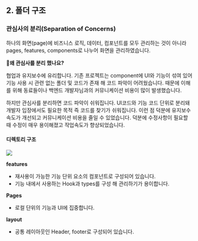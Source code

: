
## 2. 폴더 구조

### 관심사의 분리(Separation of Concerns)

하나의 화면(page)에 비즈니스 로직, 데이터, 컴포넌트를 모두 관리하는 것이 아니라 pages, features, components로 나누어 화면을 관리하였습니다.

**👏왜 관심사를 분리 했나요?**

협업과 유지보수에 유리합니다. 기존 프로젝트는 component에 UI와 기능이 섞여 있어 기능 사용 시 관련 없는 폴더 및 코드가 존재 해 코드 파악이 어려웠습니다. 때문에 이해를 위해 동료들이나 백엔드 개발자님과의 커뮤니케이션 비용이 많이 발생했습니다.

하지만 관심사를 분리하면 코드 파악이 쉬워집니다. UI코드와 기능 코드 단위로 분리돼 개발자 입장에서도 필요한 목적 즉 코드를 찾기가 쉬워집니다. 이런 점 덕분에 유지보수 속도가 개선되고 커뮤니케이션 비용을 줄일 수 있었습니다.
덕분에 수정사항이 필요할 때 수정이 매우 용이해졌고 작업속도가 향상되었습니다.

#### 디렉토리 구조

![](https://velog.velcdn.com/images/gn753/post/2163c04c-8a2c-4b8e-b510-1eadbe9bfce3/image.jpg)

**features**

- 재사용이 가능한 기능 단위 요소의 컴포넌트로 구성되어 있습니다.
- 기능 내에서 사용하는 Hook과 types를 구성 해 관리하기가 용이합니다.

**Pages**

- 로컬 단위의 기능과 UI에 집중합니다.

**layout**

- 공통 레이아웃인 Header, footer로 구성되어 있습니다.